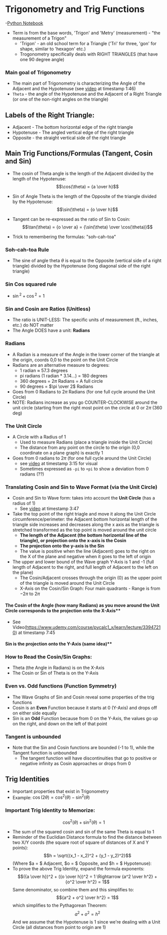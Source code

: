 # Trigonometry and Trig Functions

-[Python Notebook](./trigonometry.ipynb)

- Term is from the base words, 'Trigon' and 'Metry' (measurement) - "the measurement of a Trigon"
  - 'Trigon' - an old school term for a Triangle ('Tri' for three, 'gon' for shape, similar to 'hexagon' etc.)
  - Trogonometry specifically deals with RIGHT TRIANGLES (that have one 90 degree angle)

### Main goal of Trigonometry

- The main part of Trigonometry is characterizing the Angle of the Adjacent and the Hypotenuse (see [video](https://www.udemy.com/course/pycalc1_x/learn/lecture/33947210#notes) at timestamp 1:46)
- `Theta` - the angle of the Hypotenuse and the Adjacent of a Right Triangle (or one of the non-right angles on the triangle)

## Labels of the Right Triangle:

- Adjacent - The bottom horizontal edge of the right triangle
- Hypotenuse - The angled vertical edge of the right triangle
- Opposite - the straight vertical side of the right triangle

## Main Trig Functions/Formulas (Tangent, Cosin and Sin)

- The cosin of Theta angle is the length of the Adjacent divided by the length of the Hypotenuse:
  $$\cos(\theta) = {a \over h}$$

- Sin of Angle Theta is the length of the Opposite of the triangle divided by the Hypotenuse:
  $$\sin(\theta) = {o \over h}$$

- Tangent can be re-expressed as the ratio of Sin to Cosin:
  $$\tan(\theta) = {o \over a} = {\sin(\theta) \over \cos(\theta)}$$

- Trick to remembering the formulas: "soh-cah-toa"

### Soh-cah-toa Rule

- The sine of angle theta $\theta$ is equal to the Opposite (vertical side of a right triangle) divided by the Hypotenuse (long diagonal side of the right triangle)

### Sin Cos squared rule

- $\sin{}^2 + \cos{}^2 = 1$

### Sin and Cosin are Ratios (Unitless)

- The ratio is UNIT-LESS: The specific units of measurement (ft., inches, etc.) do NOT matter
- The Angle DOES have a unit: **Radians**

### Radians

- A Radian is a measure of the Angle in the lower corner of the triangle at the origin, coords 0,0 to the point on the Unit Circle
- Radians are an alternative measure to degrees:
  - 1 radian ≈ 57.3 degrees
  - pi radians (1 radian \* 3.14...) = 180 degrees
  - 360 degrees = $2\pi$ Radians = A full circle
  - 90 degrees = $\pi \over 2$ Radians
- Goes from $0$ Radians to $2\pi$ Radians (for one full cycle around the Unit Circle)
- NOTE: Radians increase as you go COUNTER-CLOCKWISE around the unit circle (starting from the right most point on the circle at $0$ or $2\pi$ (360 deg)

### The Unit Circle

- A Circle with a Radius of 1
  - Used to measure Radians (place a triangle inside the Unit Circle)
  - The distance from any point on the circle to the origin (0,0 coordinate on a plane graph) is exactly 1
- Goes from 0 radians to $2\pi$ (for one full cycle around the Unit Circle)
  - see [video](https://www.udemy.com/course/pycalc1_x/learn/lecture/33947210#notes) at timestamp 3:15 for visual
  - Sometimes expressed as `-pi` to `+pi` to show a deviation from 0 radians (??)

### Translating Cosin and Sin to Wave Format (via the Unit Circle)

- Cosin and Sin to Wave form: takes into account the **Unit Circle** (has a radius of 1)
  - See [video](https://www.udemy.com/course/pycalc1_x/learn/lecture/33947210#notes) at timestamp 3:47
- Take the top point of the right triagle and move it along the Unit Circle circumference/perimeter: the Adjacent bottom horizontal length of the triangle side increases and decreases along the x axis as the triangle is stretched transformed as the top point is moved around the unit circle
  - **The length of the Adjacent (the bottom horizontal line of the triangle), or projection onto the x-axis is the Cosin**
  - **The projection onto the y-axis is the Sin**
  - The value is positive when the line (Adjacent) goes to the right on the X of the plane and negative when it goes to the left of origin
- The upper and lower bound of the Wave graph Y-Axis is 1 and -1 (full length of Adjacent to the right, and full length of Adjacent to the left on the plane)
  - The Cosin/Adjacent crosses through the origin (0) as the upper point of the triangle is moved around the Unit Circle
  - X-Axis on the Cosin/Sin Graph: Four main quadrants - Range is from $-2\pi$ to $2\pi$

#### The Cosin of the Angle (how many Radians) as you move around the Unit Circle corresponds to the projection onto the X-Axis\*\*

- See Video(https://www.udemy.com/course/pycalc1_x/learn/lecture/33947210) at timestamp 7:45

#### Sin is the projection onto the Y-Axis (same idea)\*\*

### How to Read the Cosin/Sin Graphs:

- Theta (the Angle in Radians) is on the X-Axis
- The Cosin or Sin of Theta is on the Y-Axis

### Even vs. Odd functions (Function Symmetry)

- The Wave Graphs of Sin and Cosin reveal some properties of the trig functions
- Cosin is an **Even** Function because it starts at 0 (Y-Axis) and drops off on either side equally
- Sin is an **Odd** Function because from 0 on the Y-Axis, the values go up on the right, and down on the left of that point

### Tangent is unbounded

- Note that the Sin and Cosin functions are bounded (-1 to 1), while the Tangent function is unbounded
  - The tangent function will have discontinuities that go to positive or negative infinity as Cosin approaches or drops from 0

## Trig Identities

- Important properties that exist in Trigonometry
- Example: $\cos(2\theta) = \cos^2(\theta) - \sin^2(\theta)$

### Important Trig Identity to Memorize:

$$\cos^2(\theta) + \sin^2(\theta) = 1$$

- The sum of the squared cosin and sin of the same Theta is equal to 1
- Reminder of the Euclidian Distance formula to find the distance between two X/Y coords (the square root of square of distances of X and Y points):
  $$h = \sqrt{(x_1 - x_2)^2 + (y_1 - y_2)^2}$$
  (Where $a = $ Adjacent, $o = $ Opposite, and $h = $ Hypotenuse):
- To prove the above Trig Identity, expand the formula exponents:
  $$({a \over h})^2 + ({o \over h})^2 = 1 \Rightarrow {a^2 \over h^2} + {o^2 \over h^2} = 1$$
  Same denominator, so combine them and this simplifies to:
  $${a^2 + o^2 \over h^2} = 1$$
  which simplifies to the Pythagorean Theorem:
  $$a^2 + o^2 = h^2$$
  And we assume that the Hypotenuse is 1 since we're dealing with a Unit Circle (all distances from point to origin are 1)
